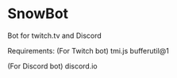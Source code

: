# SnowBot
Bot for twitch.tv and Discord

Requirements:
(For Twitch bot)
tmi.js
bufferutil@1


(For Discord bot)
discord.io

